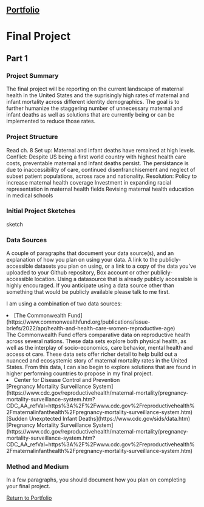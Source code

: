 ## [Portfolio](https://svp893.github.io/Philip-Portfolio/)

# Final Project
## Part 1
### Project Summary
The final project will be reporting on the current landscape of maternal health in the United States and the suprisingly high rates of maternal and infant mortality across different identity demographics. The goal is to further humanize the staggering number of unnecessary maternal and infant deaths as well as solutions that are currently being or can be implemented to reduce those rates.

### Project Structure
Read ch. 8
Set up: Maternal and infant deaths have remained at high levels.
Conflict: 
Despite US being a first world country with highest health care costs, preventable maternal and infant deaths persist.
The persistance is due to inaccessibility of care, continued disenfranchisement and neglect of subset patient populations, across race and nationality.
Resolution:
Policy to increase maternal health coverage
Investment in expanding racial representation in maternal health fields
Revising maternal health education in medical schools

### Initial Project Sketches
sketch
### Data Sources
A couple of paragraphs that document your data source(s), and an explanation of how you plan on using your data. 
A link to the publicly-accessible datasets you plan on using, or a link to a copy of the data you've uploaded to your Github repository, Box account or other publicly-accessible location. Using a datasource that is already publicly accessible is highly encouraged.  If you anticipate using a data source other than something that would be publicly available please talk to me first. 

I am using a combination of two data sources:
<li> [The Commonwealth Fund](https://www.commonwealthfund.org/publications/issue-briefs/2022/apr/health-and-health-care-women-reproductive-age) </li>
The Commonwealth Fund offers comparative data on reproductive health across several nations. These data sets explore both physical health, as well as the interplay of socio-economics, care behavior, mental health and access ot care. These data sets offer richer detail to help build out a nuanced and ecosystemic story of maternal mortality rates in the United States. From this data, I can also begin to explore solutions that are found in higher performing countries to propose in my final project.  
<li>Center for Disease Control and Prevention</li>
[Pregnancy Mortality Surveillance System](https://www.cdc.gov/reproductivehealth/maternal-mortality/pregnancy-mortality-surveillance-system.htm?CDC_AA_refVal=https%3A%2F%2Fwww.cdc.gov%2Freproductivehealth%2Fmaternalinfanthealth%2Fpregnancy-mortality-surveillance-system.htm)
[Sudden Unexptected Infant Deaths](https://www.cdc.gov/sids/data.htm)
[Pregnancy Mortality Surveillance System](https://www.cdc.gov/reproductivehealth/maternal-mortality/pregnancy-mortality-surveillance-system.htm?CDC_AA_refVal=https%3A%2F%2Fwww.cdc.gov%2Freproductivehealth%2Fmaternalinfanthealth%2Fpregnancy-mortality-surveillance-system.htm)

### Method and Medium
In a few paragraphs, you should document how you plan on completing your final project. 


 [Return to Portfolio](https://svp893.github.io/Philip-Portfolio/)
